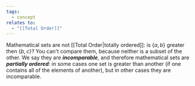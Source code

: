 ```yaml
---
tags:
  - concept
relates to:
  - "[[Total Order]]"
---
```

Mathematical sets are not [[Total Order|totally ordered]]: is $\{a, b\}$ greater then $\{b, c\}$? You can't compare them, because neither is a subset of the other. We say they are ***incomparable***, and therefore mathematical sets are ***partially ordered***: in some cases one set is greater than another (if one contains all of the elements of another), but in other cases they are incomparable.